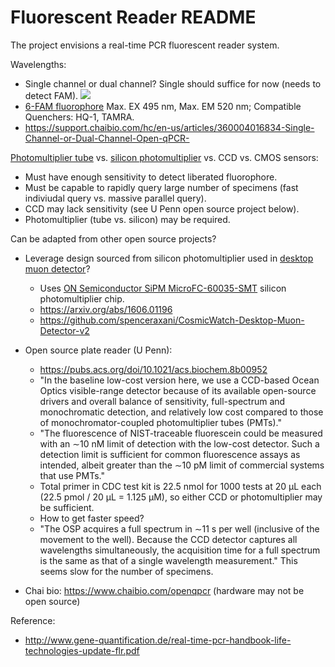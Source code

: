 # Fluorescent Reader README

The project envisions a real-time PCR fluorescent reader system.

Wavelengths:

- Single channel or dual channel?  Single should suffice for now (needs to detect FAM).
![](https://www.thermofisher.com/us/en/home/technical-resources/technical-reference-library/real-time-digital-PCR-instruments-support-center/7500-real-time-pcr-systems-support/7500-real-time-pcr-systems-support-getting-started/jcr:content/MainParsys/accordion_2e43/itemspar/accordionitem_e431/itemParsys/image_dabc/foregroundimg.img.320.high.jpg/1548183793593.jpg)
- [6-FAM fluorophore](https://www.sigmaaldrich.com/technical-documents/articles/biology/choosing-the-right-probe.html) Max. EX 495 nm, Max. EM 520 nm; Compatible Quenchers: HQ-1, TAMRA.
- https://support.chaibio.com/hc/en-us/articles/360004016834-Single-Channel-or-Dual-Channel-Open-qPCR-

[Photomultiplier tube](https://en.wikipedia.org/wiki/Photomultiplier_tube) vs. [silicon photomultiplier](https://en.wikipedia.org/wiki/Silicon_photomultiplier) vs. CCD vs. CMOS sensors:

- Must have enough sensitivity to detect liberated fluorophore.
- Must be capable to rapidly query large number of specimens (fast indiviudal query vs. massive parallel query).
- CCD may lack sensitivity (see U Penn open source project below).
- Photomultiplier (tube vs. silicon) may be required.

Can be adapted from other open source projects?

- Leverage design sourced from silicon photomultiplier used in [desktop muon detector](http://cosmicwatch.lns.mit.edu/about)?
    - Uses [ON Semiconductor SiPM MicroFC-60035-SMT](https://www.mouser.com/ProductDetail/on-semiconductor/microfc-60035-smt-tr1/?qs=byeeYqUIh0MxSRIaBcfS6g%3D%3D&countrycode=US&currencycode=USD) silicon photomultiplier chip.
    - https://arxiv.org/abs/1606.01196
    - https://github.com/spenceraxani/CosmicWatch-Desktop-Muon-Detector-v2
    
- Open source plate reader (U Penn):  
    - https://pubs.acs.org/doi/10.1021/acs.biochem.8b00952 
    - "In the baseline low-cost version here, we use a CCD-based Ocean Optics visible-range detector because of its available open-source drivers and overall balance of sensitivity, full-spectrum and monochromatic detection, and relatively low cost compared to those of monochromator-coupled photomultiplier tubes (PMTs)."
    - "The fluorescence of NIST-traceable fluorescein could be measured with an ∼10 nM limit of detection with the low-cost detector. Such a detection limit is sufficient for common fluorescence assays as intended, albeit greater than the ∼10 pM limit of commercial systems that use PMTs."
    - Total primer in CDC test kit is 22.5 nmol for 1000 tests at 20 μL each (22.5 pmol / 20 μL = 1.125 μM), so either CCD or photomultiplier may be sufficient.
    - How to get faster speed?
    - "The OSP acquires a full spectrum in ∼11 s per well (inclusive of the movement to the well). Because the CCD detector captures all wavelengths simultaneously, the acquisition time for a full spectrum is the same as that of a single wavelength measurement."  This seems slow for the number of specimens.
    
- Chai bio:  https://www.chaibio.com/openqpcr (hardware may not be open source)

Reference:

- http://www.gene-quantification.de/real-time-pcr-handbook-life-technologies-update-flr.pdf

